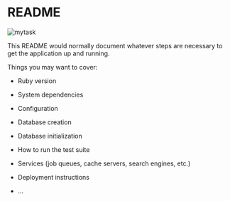 # README

![mytask](https://user-images.githubusercontent.com/71805701/98678218-91ef0680-23a1-11eb-87b1-60fa44abc4e8.JPG)


This README would normally document whatever steps are necessary to get the
application up and running.

Things you may want to cover:

* Ruby version

* System dependencies

* Configuration

* Database creation

* Database initialization

* How to run the test suite

* Services (job queues, cache servers, search engines, etc.)

* Deployment instructions

* ...
